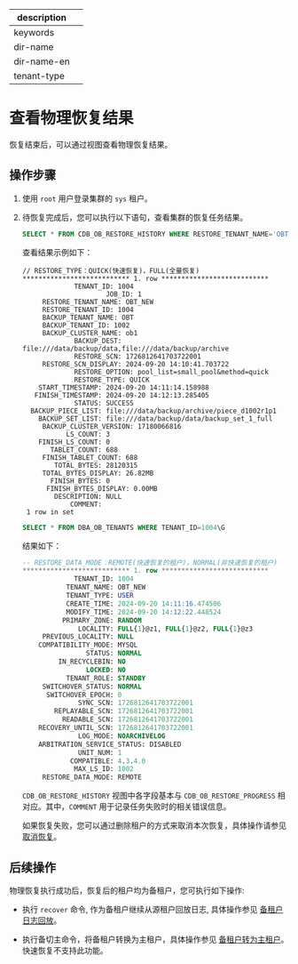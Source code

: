 |description||
|---|---|
|keywords||
|dir-name||
|dir-name-en||
|tenant-type||

# 查看物理恢复结果

恢复结束后，可以通过视图查看物理恢复结果。

## 操作步骤

1. 使用 `root` 用户登录集群的 `sys` 租户。

2. 待恢复完成后，您可以执行以下语句，查看集群的恢复任务结果。

   ```sql
   SELECT * FROM CDB_OB_RESTORE_HISTORY WHERE RESTORE_TENANT_NAME='OBT_NEW' AND TENANT_ID!=1\G
   ```

   查看结果示例如下：

   ```shell
   // RESTORE_TYPE：QUICK(快速恢复)，FULL(全量恢复)
   *************************** 1. row ***************************
                TENANT_ID: 1004
                        JOB_ID: 1
        RESTORE_TENANT_NAME: OBT_NEW
        RESTORE_TENANT_ID: 1004
        BACKUP_TENANT_NAME: OBT
        BACKUP_TENANT_ID: 1002
        BACKUP_CLUSTER_NAME: ob1
                BACKUP_DEST: file:///data/backup/data,file:///data/backup/archive
                RESTORE_SCN: 1726812641703722001
        RESTORE_SCN_DISPLAY: 2024-09-20 14:10:41.703722
                RESTORE_OPTION: pool_list=small_pool&method=quick
                RESTORE_TYPE: QUICK
       START_TIMESTAMP: 2024-09-20 14:11:14.158988
      FINISH_TIMESTAMP: 2024-09-20 14:12:13.285405
                STATUS: SUCCESS
     BACKUP_PIECE_LIST: file:///data/backup/archive/piece_d1002r1p1
       BACKUP_SET_LIST: file:///data/backup/data/backup_set_1_full
        BACKUP_CLUSTER_VERSION: 17180066816
              LS_COUNT: 3
       FINISH_LS_COUNT: 0
          TABLET_COUNT: 688
        FINISH_TABLET_COUNT: 688
           TOTAL_BYTES: 28120315
        TOTAL_BYTES_DISPLAY: 26.82MB
          FINISH_BYTES: 0
         FINISH_BYTES_DISPLAY: 0.00MB
           DESCRIPTION: NULL
               COMMENT:
    1 row in set
    ```

    ```sql
    SELECT * FROM DBA_OB_TENANTS WHERE TENANT_ID=1004\G
    ```
    
    结果如下：
    
    ```sql
    -- RESTORE_DATA_MODE：REMOTE(快速恢复的租户)，NORMAL(非快速恢复的租户)
    *************************** 1. row ***************************
                 TENANT_ID: 1004
               TENANT_NAME: OBT_NEW
               TENANT_TYPE: USER
               CREATE_TIME: 2024-09-20 14:11:16.474506
               MODIFY_TIME: 2024-09-20 14:12:22.448524
              PRIMARY_ZONE: RANDOM
                  LOCALITY: FULL{1}@z1, FULL{1}@z2, FULL{1}@z3
         PREVIOUS_LOCALITY: NULL
        COMPATIBILITY_MODE: MYSQL
                    STATUS: NORMAL
             IN_RECYCLEBIN: NO
                    LOCKED: NO
               TENANT_ROLE: STANDBY
         SWITCHOVER_STATUS: NORMAL
          SWITCHOVER_EPOCH: 0
                  SYNC_SCN: 1726812641703722001
            REPLAYABLE_SCN: 1726812641703722001
              READABLE_SCN: 1726812641703722001
        RECOVERY_UNTIL_SCN: 1726812641703722001
                  LOG_MODE: NOARCHIVELOG
        ARBITRATION_SERVICE_STATUS: DISABLED
                  UNIT_NUM: 1
                COMPATIBLE: 4.3.4.0
                 MAX_LS_ID: 1002
         RESTORE_DATA_MODE: REMOTE
    ```

    `CDB_OB_RESTORE_HISTORY` 视图中各字段基本与 `CDB_OB_RESTORE_PROGRESS` 相对应。其中，`COMMENT` 用于记录任务失败时的相关错误信息。

    如果恢复失败，您可以通过删除租户的方式来取消本次恢复，具体操作请参见 [取消恢复](../600.restore-data/300.cancel-a-restore.md)。

## 后续操作

物理恢复执行成功后，恢复后的租户均为备租户，您可执行如下操作:

* 执行 `recover` 命令, 作为备租户继续从源租户回放日志, 具体操作参见 [备租户日志回放](510.recover-the-standby-tenant.md)。

* 执行备切主命令，将备租户转换为主租户，具体操作参见 [备租户转为主租户](600.active-standby-tenant.md)。快速恢复不支持此功能。
